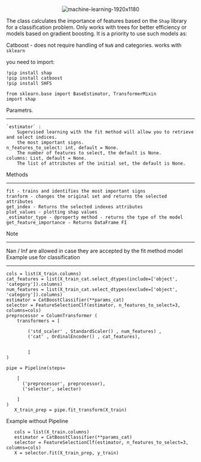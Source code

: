<p align="center"><img src="https://i.ibb.co/ZXSk6jG/machine-learning-1920x1180.jpg" alt="machine-learning-1920x1180"></p>
 



The class calculates the importance of features based on the `Shap` library for a classification problem.
  Only works with trees for better efficiency or models based on
  gradient boosting. It is a priority to use such models as:
   
   Catboost - does not require handling of `NaN` and categories. works with `sklearn`

  you need to import:

    !pip install shap 
    !pip install catboost 
    !pip install SHFS 

    from sklearn.base import BaseEstimator, TransformerMixin
    import shap



  Parametrs. 
___
    `estimator` :   
        Supervised learning with the fit method will allow you to retrieve and select indices.
        the most important signs.
    n_features_to_select: int, default = None.
        The number of features to select, the default is None.
    columns: List, default = None.
        The list of attributes of the initial set, the default is None.
    
  Methods
___
    fit - trains and identifies the most important signs
    tranform - changes the original set and returns the selected attributes
    get_index - Returns the selected indexes attributes
    plot_values - plotting shap values
    _estimator_type - @property method - returns the type of the model
    get_feature_importance - Returns DataFrame FI
  Note
___
 Nan / Inf are allowed in case
    they are accepted by the fit method model
  Example use for classification
___
    cols = list(X_train.columns)
    cat_features = list(X_train_cat.select_dtypes(include=['object', 'category']).columns)
    num_features = list(X_train_cat.select_dtypes(exclude=['object', 'category']).columns)
    estimator = CatBoostClassifier(**params_cat)
    selector = FeatureSelectionClf(estimator, n_features_to_select=3, columns=cols) 
    preprocessor = ColumnTransformer (
        transformers = [

            ('std_scaler' , StandardScaler() , num_features) ,
            ('cat' , OrdinalEncoder() , cat_features),
            
            
            ]
    )

    pipe = Pipeline(steps=
        
        [ 
          ('preprocessor', preprocessor),
          ('selector', selector)

        ]
    )
       X_train_prep = pipe.fit_transform(X_train)
       
Example without Pipeline

       cols = list(X_train.columns)
       estimator = CatBoostClassifier(**params_cat)
       selector = FeatureSelectionClf(estimator, n_features_to_select=3, columns=cols)
       X = selector.fit(X_train_prep, y_train)

